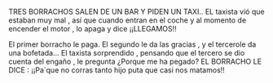
TRES BORRACHOS SALEN DE UN BAR Y PIDEN UN TAXI..
EL taxista vió que estaban muy mal , así que cuando entran en el coche y al momento de encender el motor , lo apaga y dice
¡¡LLEGAMOS!!

El primer borracho le paga. El segundo le da las gracias , y el tercerole da una bofetada...
El taxista sorprendido , pensando que el tercero se dio cuenta del engaño , le pregunta ¿Porque me ha pegado?
EL BORRACHO LE DICE : ¡¡Pa`que no corras tanto hijo puta que casi nos matamos!!
